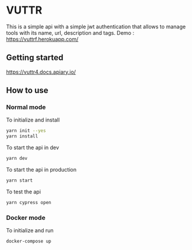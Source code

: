 # VUTTR

This is a simple api with a simple jwt authentication that allows to manage tools with its name, url, description and tags.
Demo : https://vuttrf.herokuapp.com/

## Getting started

https://vuttr4.docs.apiary.io/

## How to use

### Normal mode


To initialize and install

```bash
yarn init --yes
yarn install
```

To start the api in dev

```bash
yarn dev
```

To start the api in production

```bash
yarn start
```

To test the api

```bash
yarn cypress open
```
### Docker mode

To initialize and run

```bash
docker-compose up
```



